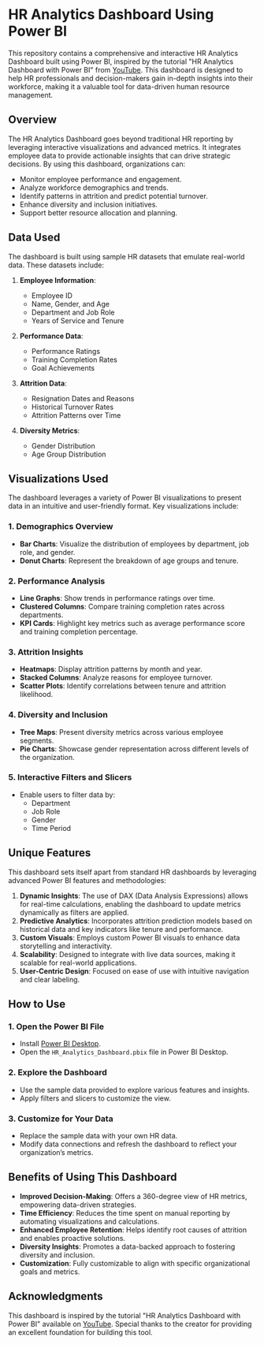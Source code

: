 # HR Analytics Dashboard Using Power BI

This repository contains a comprehensive and interactive HR Analytics Dashboard built using Power BI, inspired by the tutorial "HR Analytics Dashboard with Power BI" from [YouTube](https://www.youtube.com/watch?v=snzq7Ev6HDI). This dashboard is designed to help HR professionals and decision-makers gain in-depth insights into their workforce, making it a valuable tool for data-driven human resource management.

## Overview

The HR Analytics Dashboard goes beyond traditional HR reporting by leveraging interactive visualizations and advanced metrics. It integrates employee data to provide actionable insights that can drive strategic decisions. By using this dashboard, organizations can:

- Monitor employee performance and engagement.
- Analyze workforce demographics and trends.
- Identify patterns in attrition and predict potential turnover.
- Enhance diversity and inclusion initiatives.
- Support better resource allocation and planning.

## Data Used

The dashboard is built using sample HR datasets that emulate real-world data. These datasets include:

1. **Employee Information**:
   - Employee ID
   - Name, Gender, and Age
   - Department and Job Role
   - Years of Service and Tenure
   
2. **Performance Data**:
   - Performance Ratings
   - Training Completion Rates
   - Goal Achievements

3. **Attrition Data**:
   - Resignation Dates and Reasons
   - Historical Turnover Rates
   - Attrition Patterns over Time

4. **Diversity Metrics**:
   - Gender Distribution
   - Age Group Distribution

## Visualizations Used

The dashboard leverages a variety of Power BI visualizations to present data in an intuitive and user-friendly format. Key visualizations include:

### 1. **Demographics Overview**
   - **Bar Charts**: Visualize the distribution of employees by department, job role, and gender.
   - **Donut Charts**: Represent the breakdown of age groups and tenure.

### 2. **Performance Analysis**
   - **Line Graphs**: Show trends in performance ratings over time.
   - **Clustered Columns**: Compare training completion rates across departments.
   - **KPI Cards**: Highlight key metrics such as average performance score and training completion percentage.

### 3. **Attrition Insights**
   - **Heatmaps**: Display attrition patterns by month and year.
   - **Stacked Columns**: Analyze reasons for employee turnover.
   - **Scatter Plots**: Identify correlations between tenure and attrition likelihood.

### 4. **Diversity and Inclusion**
   - **Tree Maps**: Present diversity metrics across various employee segments.
   - **Pie Charts**: Showcase gender representation across different levels of the organization.

### 5. **Interactive Filters and Slicers**
   - Enable users to filter data by:
     - Department
     - Job Role
     - Gender
     - Time Period

## Unique Features

This dashboard sets itself apart from standard HR dashboards by leveraging advanced Power BI features and methodologies:

1. **Dynamic Insights**: The use of DAX (Data Analysis Expressions) allows for real-time calculations, enabling the dashboard to update metrics dynamically as filters are applied.
2. **Predictive Analytics**: Incorporates attrition prediction models based on historical data and key indicators like tenure and performance.
3. **Custom Visuals**: Employs custom Power BI visuals to enhance data storytelling and interactivity.
4. **Scalability**: Designed to integrate with live data sources, making it scalable for real-world applications.
5. **User-Centric Design**: Focused on ease of use with intuitive navigation and clear labeling.

## How to Use

### 1. Open the Power BI File
- Install [Power BI Desktop](https://powerbi.microsoft.com/).
- Open the `HR_Analytics_Dashboard.pbix` file in Power BI Desktop.

### 2. Explore the Dashboard
- Use the sample data provided to explore various features and insights.
- Apply filters and slicers to customize the view.

### 3. Customize for Your Data
- Replace the sample data with your own HR data.
- Modify data connections and refresh the dashboard to reflect your organization’s metrics.

## Benefits of Using This Dashboard

- **Improved Decision-Making**: Offers a 360-degree view of HR metrics, empowering data-driven strategies.
- **Time Efficiency**: Reduces the time spent on manual reporting by automating visualizations and calculations.
- **Enhanced Employee Retention**: Helps identify root causes of attrition and enables proactive solutions.
- **Diversity Insights**: Promotes a data-backed approach to fostering diversity and inclusion.
- **Customization**: Fully customizable to align with specific organizational goals and metrics.

## Acknowledgments

This dashboard is inspired by the tutorial "HR Analytics Dashboard with Power BI" available on [YouTube](https://www.youtube.com/watch?v=snzq7Ev6HDI). Special thanks to the creator for providing an excellent foundation for building this tool.

